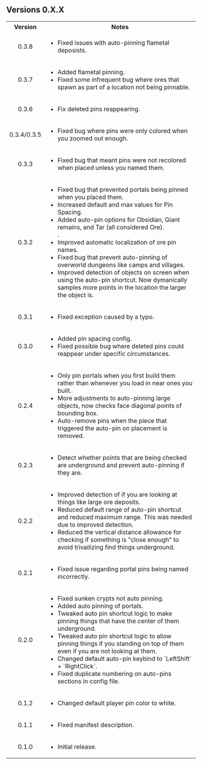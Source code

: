 <div class="header">
	<h2>Versions 0.X.X</h2>
</div>
<table>
	<tbody>
		<tr>
			<th align="center">Version</th>
			<th align="center">Notes</th>
		</tr>
		<tr>
			<td align="center">0.3.8</td>
			<td align="left">
				<ul>
					<li>Fixed issues with auto-pinning flametal deposists.</li>
				</ul>
			</td>
		</tr>
		<tr>
			<td align="center">0.3.7</td>
			<td align="left">
				<ul>
					<li>Added flametal pinning.</li>
					<li>Fixed some infrequent bug where ores that spawn as part of a location not being pinnable.</li>
				</ul>
			</td>
		</tr>
		<tr>
			<td align="center">0.3.6</td>
			<td align="left">
				<ul>
					<li>Fix deleted pins reappearing.</li>
				</ul>
			</td>
		</tr>
		<tr>
			<td align="center">0.3.4/0.3.5</td>
			<td align="left">
				<ul>
					<li>Fixed bug where pins were only colored when you zoomed out enough.</li>
				</ul>
			</td>
		</tr>
		<tr>
			<td align="center">0.3.3</td>
			<td align="left">
				<ul>
					<li>Fixed bug that meant pins were not recolored when placed unless you named them.</li>
				</ul>
			</td>
		</tr>
		<tr>
			<td align="center">0.3.2</td>
			<td align="left">
				<ul>
					<li>Fixed bug that prevented portals being pinned when you placed them.</li>
					<li>Increased default and max values for Pin Spacing.</li>
					<li>Added auto-pin options for Obsidian, Giant remains, and Tar (all considered Ore).</li>.
					<li>Improved automatic localization of ore pin names.</li>
					<li>Fixed bug that prevent auto-pinning of overworld dungeons like camps and villages.</li>
					<li>Improved detection of objects on screen when using the auto-pin shortcut. Now dymanically samples more points in the location the larger the object is.</li>
				</ul>
			</td>
		</tr>
		<tr>
			<td align="center">0.3.1</td>
			<td align="left">
				<ul>
					<li>Fixed exception caused by a typo.</li>
				</ul>
			</td>
		</tr>
		<tr>
			<td align="center">0.3.0</td>
			<td align="left">
				<ul>
					<li>Added pin spacing config.</li>
					<li>Fixed possible bug where deleted pins could reappear under specific circumstances.</li>
				</ul>
			</td>
		</tr>
		<tr>
			<td align="center">0.2.4</td>
			<td align="left">
				<ul>
					<li>Only pin portals when you first build them rather than whenever you load in near ones you built.</li>
					<li>More adjustments to auto-pinning large objects, now checks face diagonal points of bounding box.</li>
					<li>Auto-remove pins when the piece that triggered the auto-pin on placement is removed.</li>
				</ul>
			</td>
		</tr>
		<tr>
			<td align="center">0.2.3</td>
			<td align="left">
				<ul>
					<li>Detect whether points that are being checked are underground and prevent auto-pinning if they are.</li>
				</ul>
			</td>
		</tr>
		<tr>
			<td align="center">0.2.2</td>
			<td align="left">
				<ul>
					<li>Improved detection of if you are looking at things like large ore deposits.</li>
					<li>Reduced default range of auto-pin shortcut and reduced maximum range. This was needed due to improved detection.</li>
					<li>Reduced the vertical distance allowance for checking if something is "close enough" to avoid trivailizing find things underground.</li>
				</ul>
			</td>
		</tr>
		<tr>
			<td align="center">0.2.1</td>
			<td align="left">
				<ul>
					<li>Fixed issue regarding portal pins being named incorrectly.</li>
				</ul>
			</td>
		</tr>
		<tr>
			<td align="center">0.2.0</td>
			<td align="left">
				<ul>
					<li>Fixed sunken crypts not auto pinning.</li>
					<li>Added auto pinning of portals.</li>
					<li>Tweaked auto pin shortcut logic to make pinning things that have the center of them underground.</li>
					<li>Tweaked auto pin shortcut logic to allow pinning things if you standing on top of them even if you are not looking at them.</li>
					<li>Changed default auto-pin keybind to `LeftShift` + `RightClick`.</li>
					<li>Fixed duplicate numbering on auto-pins sections in config file.</li>
				</ul>
			</td>
		</tr>
		<tr>
			<td align="center">0.1.2</td>
			<td align="left">
				<ul>
					<li>Changed default player pin color to white.</li>
				</ul>
			</td>
		</tr>
		<tr>
			<td align="center">0.1.1</td>
			<td align="left">
				<ul>
					<li>Fixed manifest description.</li>
				</ul>
			</td>
		</tr>
		<tr>
			<td align="center">0.1.0</td>
			<td align="left">
				<ul>
					<li>Initial release.</li>
				</ul>
			</td>
		</tr>
	</tbody>
</table>